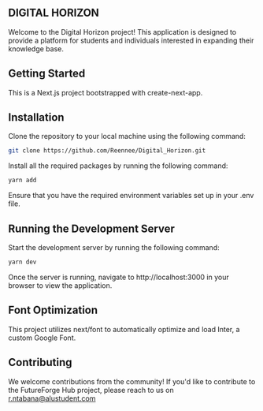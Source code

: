 ## DIGITAL HORIZON
Welcome to the Digital Horizon project! This application is designed to provide a platform for students and individuals interested in expanding their knowledge base.

## Getting Started
This is a Next.js project bootstrapped with create-next-app.

## Installation
Clone the repository to your local machine using the following command:

```bash
git clone https://github.com/Reennee/Digital_Horizon.git
```
Install all the required packages by running the following command:

```bash
yarn add
```
Ensure that you have the required environment variables set up in your .env file.

## Running the Development Server
Start the development server by running the following command:

```bash
yarn dev
```
Once the server is running, navigate to http://localhost:3000 in your browser to view the application.

## Font Optimization
This project utilizes next/font to automatically optimize and load Inter, a custom Google Font.

## Contributing
We welcome contributions from the community! If you'd like to contribute to the FutureForge Hub project, please reach to us on r.ntabana@alustudent.com




